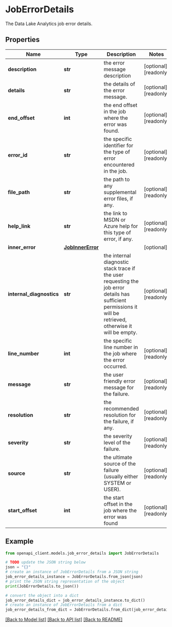 # JobErrorDetails

The Data Lake Analytics job error details.

## Properties

Name | Type | Description | Notes
------------ | ------------- | ------------- | -------------
**description** | **str** | the error message description | [optional] [readonly] 
**details** | **str** | the details of the error message. | [optional] [readonly] 
**end_offset** | **int** | the end offset in the job where the error was found. | [optional] [readonly] 
**error_id** | **str** | the specific identifier for the type of error encountered in the job. | [optional] [readonly] 
**file_path** | **str** | the path to any supplemental error files, if any. | [optional] [readonly] 
**help_link** | **str** | the link to MSDN or Azure help for this type of error, if any. | [optional] [readonly] 
**inner_error** | [**JobInnerError**](JobInnerError.md) |  | [optional] 
**internal_diagnostics** | **str** | the internal diagnostic stack trace if the user requesting the job error details has sufficient permissions it will be retrieved, otherwise it will be empty. | [optional] [readonly] 
**line_number** | **int** | the specific line number in the job where the error occurred. | [optional] [readonly] 
**message** | **str** | the user friendly error message for the failure. | [optional] [readonly] 
**resolution** | **str** | the recommended resolution for the failure, if any. | [optional] [readonly] 
**severity** | **str** | the severity level of the failure. | [optional] [readonly] 
**source** | **str** | the ultimate source of the failure (usually either SYSTEM or USER). | [optional] [readonly] 
**start_offset** | **int** | the start offset in the job where the error was found | [optional] [readonly] 

## Example

```python
from openapi_client.models.job_error_details import JobErrorDetails

# TODO update the JSON string below
json = "{}"
# create an instance of JobErrorDetails from a JSON string
job_error_details_instance = JobErrorDetails.from_json(json)
# print the JSON string representation of the object
print(JobErrorDetails.to_json())

# convert the object into a dict
job_error_details_dict = job_error_details_instance.to_dict()
# create an instance of JobErrorDetails from a dict
job_error_details_from_dict = JobErrorDetails.from_dict(job_error_details_dict)
```
[[Back to Model list]](../README.md#documentation-for-models) [[Back to API list]](../README.md#documentation-for-api-endpoints) [[Back to README]](../README.md)



